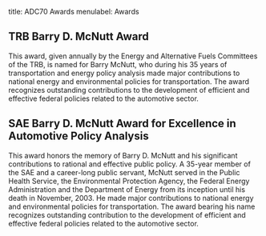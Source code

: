 title: ADC70 Awards
menulabel: Awards

## TRB Barry D. McNutt Award

This award, given annually by the Energy and Alternative Fuels Committees of the TRB, is named for Barry McNutt, who during his 35 years of transportation and energy policy analysis made major contributions to national energy and environmental policies for transportation. The award recognizes outstanding contributions to the development of efficient and effective federal policies related to the automotive sector.

## SAE Barry D. McNutt Award for Excellence in Automotive Policy Analysis

This award honors the memory of Barry D. McNutt and his significant contributions to rational and effective public policy. A 35-year member of the SAE and a career-long public servant, McNutt served in the Public Health Service, the Environmental Protection Agency, the Federal Energy Administration and the Department of Energy from its inception until his death in November, 2003. He made major contributions to national energy and environmental policies for transportation. The award bearing his name recognizes outstanding contribution to the development of efficient and effective federal policies related to the automotive sector.
